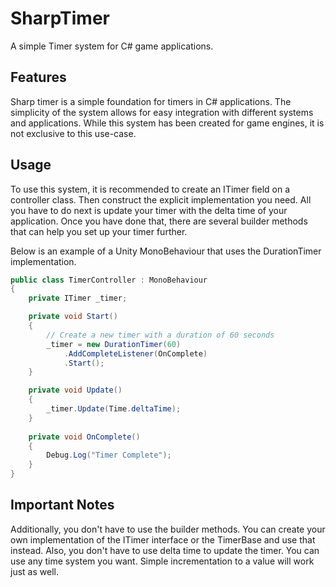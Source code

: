 # SharpTimer
A simple Timer system for C# game applications. 

## Features
Sharp timer is a simple foundation for timers in C# applications. The simplicity of the system allows for easy integration with different systems and applications. While this system has been created for game engines, it is not exclusive to this use-case.

## Usage
To use this system, it is recommended to create an ITimer field on a controller class. Then construct the explicit implementation you need. All you have to do next is update your timer with the delta time of your application. Once you have done that, there are several builder methods that can help you set up your timer further. 

Below is an example of a Unity MonoBehaviour that uses the DurationTimer implementation.

```csharp
public class TimerController : MonoBehaviour
{
    private ITimer _timer;

    private void Start()
    {
        // Create a new timer with a duration of 60 seconds
        _timer = new DurationTimer(60)
            .AddCompleteListener(OnComplete)
            .Start();
    }

    private void Update()
    {
        _timer.Update(Time.deltaTime);
    }
    
    private void OnComplete()
    {
        Debug.Log("Timer Complete");
    }
}
```

## Important Notes
Additionally, you don't have to use the builder methods. You can create your own implementation of the ITimer interface or the TimerBase and use that instead. 
Also, you don't have to use delta time to update the timer. You can use any time system you want. Simple incrementation to a value will work just as well.

